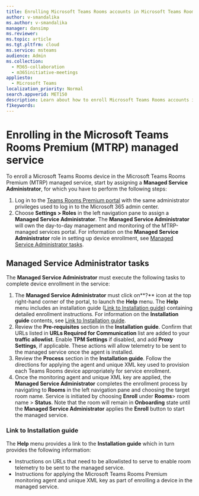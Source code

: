 ```yaml
---
title: Enrolling Microsoft Teams Rooms accounts in Microsoft Teams Rooms Premium managed service
author: v-smandalika
ms.author: v-smandalika
manager: dansimp
ms.reviewer:  
ms.topic: article
ms.tgt.pltfrm: cloud
ms.service: msteams
audience: Admin
ms.collection: 
  - M365-collaboration
  - m365initiative-meetings
appliesto: 
  - Microsoft Teams
localization_priority: Normal
search.appverid: MET150
description: Learn about how to enroll Microsoft Teams Rooms accounts in Microsoft Teams Rooms Premium managed service.
f1keywords: 
---
```


# Enrolling in the Microsoft Teams Rooms Premium (MTRP) managed service

To enroll a Microsoft Teams Rooms device in the Microsoft Teams Rooms Premium (MTRP) managed service, start by assigning a **Managed Service Administrator**, for which you have to perform the following steps:

1. Log in to the [Teams Rooms Premium portal](https://portal.rooms.microsoft.com/) with the same administrator privileges used to log in to the Microsoft 365 admin center.
1. Choose **Settings > Roles** in the left navigation pane to assign a **Managed Service Administrator**.  The **Managed Service Administrator** will own the day-to-day management and monitoring of the MTRP-managed services portal. For information on the **Managed Service Administrator** role in setting up device enrollment, see [Managed Service Administrator tasks](#managed-service-administrator-tasks).

## Managed Service Administrator tasks

The **Managed Service Administrator** must execute the following tasks to complete device enrollment in the service:

1. The **Managed Service Administrator** must click on**?** icon at the top right-hand corner of the portal, to launch the **Help** menu. The **Help** menu includes an installation guide ([Link to Installation guide](#link-to-installation-guide)) containing detailed enrollment instructions. For information on the **Installation guide** contents, see [Link to Installation guide](#link-to-installation-guide).
1. Review the **Pre-requisites** section in the **Installation guide**. Confirm that URLs listed in **URLs Required for Communication** list are added to your **traffic allowlist**. Enable **TPM Settings** if disabled, and add **Proxy Settings**, if applicable.  These actions will allow telemetry to be sent to the managed service once the agent is installed.
1. Review the **Process** section in the **Installation guide**. Follow the directions for applying the agent and unique XML key used to provision each Teams Rooms device appropriately for service enrollment.
1. Once the monitoring agent and unique XML key are applied, the **Managed Service Administrator** completes the enrollment process by navigating to **Rooms** in the left navigation pane and choosing the target room name. Service is initiated by choosing **Enroll** under **Rooms**> room name > **Status**. Note that the room will remain in **Onboarding** state until the **Managed Service Administrator** applies the **Enroll** button to start the managed service.

### Link to Installation guide

The **Help** menu provides a link to the **Installation guide** which in turn provides the following information:

- Instructions on URLs that need to be allowlisted to serve to enable room telemetry to be sent to the managed service.
- Instructions for applying the Microsoft Teams Rooms Premium monitoring agent and unique XML key as part of enrolling a device in the managed service.
